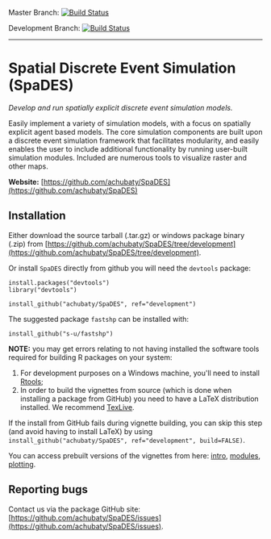 Master Branch: [![Build Status](https://travis-ci.org/achubaty/SpaDES.svg?branch=master)](https://travis-ci.org/achubaty/SpaDES)

Development Branch: [![Build Status](https://travis-ci.org/achubaty/SpaDES.svg?branch=development)](https://travis-ci.org/achubaty/SpaDES)

-----

# Spatial Discrete Event Simulation (SpaDES)

*Develop and run spatially explicit discrete event simulation models.*

Easily implement a variety of simulation models, with a focus on spatially explicit agent based models. The core simulation components are built upon a discrete event simulation framework that facilitates modularity, and easily enables the user to include additional functionality by running user-built simulation modules. Included are numerous tools to visualize raster and other maps.

**Website:** [https://github.com/achubaty/SpaDES](https://github.com/achubaty/SpaDES)

## Installation

Either download the source tarball (.tar.gz) or windows package binary (.zip) from [https://github.com/achubaty/SpaDES/tree/development](https://github.com/achubaty/SpaDES/tree/development).

Or install `SpaDES` directly from github you will need the `devtools` package:

    install.packages("devtools")
    library("devtools")
	
    install_github("achubaty/SpaDES", ref="development")
    
The suggested package `fastshp` can be installed with:

    install_github("s-u/fastshp")

**NOTE:** you may get errors relating to not having installed the software tools required for building R packages on your system:

1. For development purposes on a Windows machine, you'll need to install [Rtools](http://cran.r-project.org/bin/windows/Rtools/);
2. In order to build the vignettes from source (which is done when installing a package from GitHub) you need to have a LaTeX distribution installed. We recommend [TexLive](https://www.tug.org/texlive/).

If the install from GitHub fails during vignette building, you can skip this step (and avoid having to install LaTeX) by using `install_github("achubaty/SpaDES", ref="development", build=FALSE)`.

You can access prebuilt versions of the vignettes from here: [intro](https://github.com/achubaty/SpaDES/blob/development/vignettes/introduction.pdf?raw=true), [modules](https://github.com/achubaty/SpaDES/blob/development/vignettes/modules.pdf?raw=true), [plotting](https://github.com/achubaty/SpaDES/blob/development/vignettes/plotting.pdf?raw=true).

## Reporting bugs

Contact us via the package GitHub site: [https://github.com/achubaty/SpaDES/issues](https://github.com/achubaty/SpaDES/issues).
